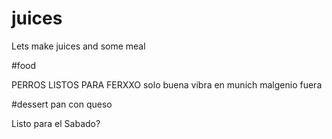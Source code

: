 # juices
Lets make juices and some meal

#food

PERROS LISTOS PARA FERXXO
solo buena vibra en munich malgenio fuera

#dessert
 pan con queso
 
 Listo para el Sabado?


